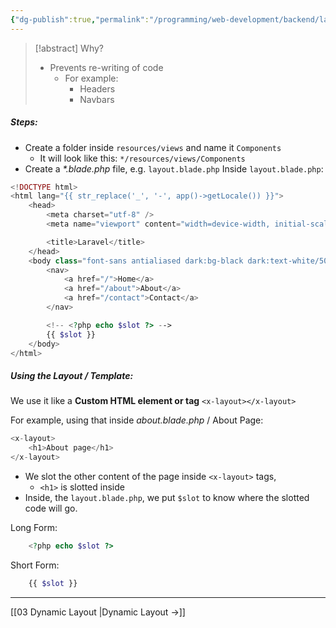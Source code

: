 ```yaml
---
{"dg-publish":true,"permalink":"/programming/web-development/backend/laravel/01-introduction/02-layout/","tags":["programming","Laravel","PHP","layout"],"created":"2025-01-17T13:59:24.086+08:00"}
---
```



> [!abstract] Why?
> - Prevents re-writing of code
> 	- For example:
> 		- Headers
> 		- Navbars

##### Steps:
- Create a folder inside `resources/views` and name it `Components`
	- It will look like this: `*/resources/views/Components`
- Create a _*.blade.php_ file, e.g. `layout.blade.php`
Inside `layout.blade.php`:
```php
<!DOCTYPE html>
<html lang="{{ str_replace('_', '-', app()->getLocale()) }}">
    <head>
        <meta charset="utf-8" />
        <meta name="viewport" content="width=device-width, initial-scale=1" />

        <title>Laravel</title>
    </head>
    <body class="font-sans antialiased dark:bg-black dark:text-white/50">
        <nav>
            <a href="/">Home</a>
            <a href="/about">About</a>
            <a href="/contact">Contact</a>
        </nav>

        <!-- <?php echo $slot ?> -->
        {{ $slot }}
    </body>
</html>
```

##### Using the Layout / Template:
We use it like a __Custom HTML element or tag__ `<x-layout></x-layout>`

For example, using that inside _about.blade.php_ / About Page:
```php
<x-layout>
    <h1>About page</h1>
</x-layout>
```
- We slot the other content of the page inside `<x-layout>` tags,
	- `<h1>` is slotted inside
- Inside, the `layout.blade.php`, we put `$slot` to know where the slotted code will go.

Long Form:
```php
	<?php echo $slot ?>
```
Short Form:
```php
	{{ $slot }}
```

---

[[03 Dynamic Layout \|Dynamic Layout ->]]

